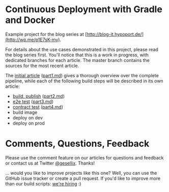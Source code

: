 Continuous Deployment with Gradle and Docker
============================================

Example project for the blog series at [http://blog-it.hypoport.de/](http://wp.me/p1E7sK-mv).

For details about the use cases demonstrated in this project, please read the blog series first. You'll notice that
this is a work in progress, with dedicated branches for each article. The master branch contains the sources for the
most recent article.

The [initial article](http://wp.me/p1E7sK-mv) ([part1.md](https://github.com/gesellix/pipeline-with-gradle-and-docker/blob/master/articles/part1.md))
gives a thorough overview over the complete pipeline, while each of the following build steps will be described in its own article:

* [build, publish](http://wp.me/p1E7sK-nG) ([part2.md](https://github.com/gesellix/pipeline-with-gradle-and-docker/blob/master/articles/part2.md))
* [e2e test](http://wp.me/p1E7sK-oI) ([part3.md](https://github.com/gesellix/pipeline-with-gradle-and-docker/blob/master/articles/part3.md))
* [contract test](http://wp.me/p1E7sK-ps) ([part4.md](https://github.com/gesellix/pipeline-with-gradle-and-docker/blob/master/articles/part4.md))
* build image
* deploy on dev
* deploy on prod


Comments, Questions, Feedback
=============================

Please use the comment feature on our articles for questions and feedback or contact us at Twitter [@gesellix](https://twitter.com/gesellix). Thanks!


... would you like to improve projects like this one? Well, you can use the GitHub issue tracker or create a pull request.
If you'd like to improve more than our build scripts: [we're hiring](http://www.hypoport.de/stellenangebote.html) :)
